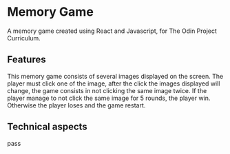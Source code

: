 # Memory Game

A memory game created using React and Javascript, for The Odin Project Curriculum.

## Features

This memory game consists of several images displayed on the screen.
The player must click one of the image, after the click the images displayed will change, the game consists in not clicking the same image twice.
If the player manage to not click the same image for 5 rounds, the player win. Otherwise the player loses and the game restart.

## Technical aspects

pass